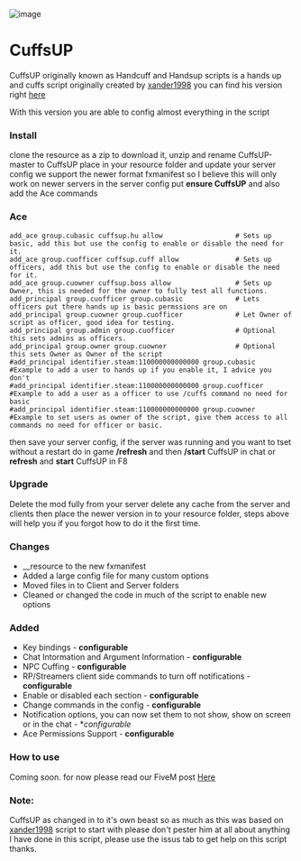 ![image](https://repository-images.githubusercontent.com/269012299/a9043b00-a715-11ea-8dd5-09a681541028)

# CuffsUP
CuffsUP originally known as Handcuff and Handsup scripts is a hands up and cuffs script originally created by [xander1998](https://github.com/xander1998)
you can find his version right [here](https://github.com/xander1998/cuff-handsup)

With this version you are able to config almost everything in the script

### Install
clone the resource as a zip to download it, unzip and rename CuffsUP-master to CuffsUP 
place in your resource folder and update your server config
we support the newer format fxmanifest so I believe this will only work on newer servers
in the server config put **ensure CuffsUP** and also add the Ace commands

### Ace
```
add_ace group.cubasic cuffsup.hu allow					# Sets up basic, add this but use the config to enable or disable the need for it.
add_ace group.cuofficer cuffsup.cuff allow				# Sets up officers, add this but use the config to enable or disable the need for it.
add_ace group.cuowner cuffsup.boss allow 				# Sets up Owner, this is needed for the owner to fully test all functions.
add_principal group.cuofficer group.cubasic 			# Lets officers put there hands up is basic permssions are on
add_principal group.cuowner group.cuofficer 			# Let Owner of script as officer, good idea for testing.
add_principal group.admin group.cuofficer				# Optional this sets admins as officers.
add_principal group.owner group.cuowner 				# Optional this sets Owner as Owner of the script
#add_principal identifier.steam:110000000000000 group.cubasic  		#Example to add a user to hands up if you enable it, I advice you don't 
#add_principal identifier.steam:110000000000000 group.cuofficer		#Example to add a user as a officer to use /cuffs command no need for basic
#add_principal identifier.steam:110000000000000 group.cuowner		#Example to set users as owner of the script, give them access to all commands no need for officer or basic.
```
then save your server config, if the server was
running and you want to tset without a restart do in game **/refresh** and then **/start** CuffsUP in chat or **refresh** and **start** CuffsUP in F8

### Upgrade
Delete the mod fully from your server delete any cache from the server and
clients then place the newer version in to your resource folder, steps above will help you if you forgot how to do it the first time.

### Changes
* __resource to the new fxmanifest
* Added a large config file for many custom options
* Moved files in to Client and Server folders
* Cleaned or changed the code in much of the script to enable new options

### Added
* Key bindings - **configurable**
* Chat Intormation and Argument Information - **configurable**
* NPC Cuffing - **configurable**
* RP/Streamers client side commands to turn off notifications - **configurable**
* Enable or disabled each section - **configurable**
* Change commands in the config - **configurable**
* Notification options, you can now set them to not show, show on screen or in the chat - **configurable*
* Ace Permissions Support - **configurable**

### How to use
Coming soon. for now please read our FiveM post [Here](https://forum.cfx.re/t/release-cuffsup-originally-known-as-handcuff-and-handsup-scripts-by-xander1998/1319846)


### Note:
CuffsUP as changed in to it's own beast so as much as this was based on [xander1998](https://github.com/xander1998) script to start with please don't pester him at all about anything I have done in this script, please use the issus tab to get help on this script thanks.
